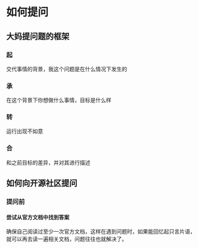 # 如何提问

## 大妈提问题的框架

### 起

交代事情的背景，我这个问题是在什么情况下发生的

### 承

在这个背景下你想做什么事情，目标是什么样

### 转

运行出现不如意

### 合

和之前目标的差异，并对其进行描述

## 如何向开源社区提问
### 提问前
#### 尝试从官方文档中找到答案
确保自己阅读过至少一次官方文档，这样在遇到问题时，如果能回忆起只言片语，就可以再去读一遍相关文档，问题往往也就解决了。







